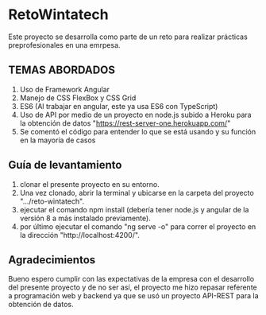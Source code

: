 # RetoWintatech
Este proyecto se desarrolla como parte de un reto para realizar prácticas preprofesionales en una emrpesa.

## TEMAS ABORDADOS
1) Uso de Framework Angular
2) Manejo de CSS FlexBox y CSS Grid
3) ES6 (Al trabajar en angular, este ya usa ES6 con TypeScript)
4) Uso de API por medio de un proyecto en node.js subido a Heroku para la obtención de datos "https://rest-server-one.herokuapp.com/"
5) Se comentó el código para entender lo que se está usando y su función en la mayoría de casos

## Guía de levantamiento
1) clonar el presente proyecto en su entorno.
2) Una vez clonado, abrir la terminal y ubicarse en la carpeta del proyecto ".../reto-wintatech".
3) ejecutar el comando npm install (debería tener node.js y angular de la versión 8 a más instalado previamente).
4) por último ejecutar el comando "ng serve -o" para correr el proyecto en la dirección "http://localhost:4200/".

## Agradecimientos
Bueno espero cumplir con las expectativas de la empresa con el desarrollo del presente proyecto y de no ser así, el proyecto me hizo repasar referente a programación web y backend ya que se usó un proyecto API-REST para la obtención de datos.
